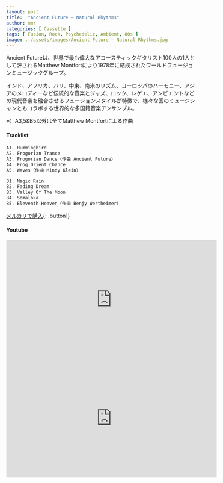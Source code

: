 ```yaml
---
layout: post
title:  "Ancient Future – Natural Rhythms"
author: mmr
categories: [ Cassette ]
tags: [ Fusion, Rock, Psychedelic, Ambient, 80s ]
image: ../assets/images/Ancient Future – Natural Rhythms.jpg
---
```


Ancient Futureは、世界で最も偉大なアコースティックギタリスト100人の1人として評されるMatthew Montfortにより1978年に結成されたワールドフュージョンミュージックグループ。

インド、アフリカ、バリ、中東、南米のリズム、ヨーロッパのハーモニー、アジアのメロディーなど伝統的な音楽とジャズ、ロック、レゲエ、アンビエントなどの現代音楽を融合させるフュージョンスタイルが特徴で、様々な国のミュージシャンともコラボする世界的な多国籍音楽アンサンブル。

※）A3,5&B5以外は全てMatthew Montfortによる作曲

#### Tracklist
```md
A1. Hummingbird
A2. Frogorian Trance
A3. Frogorian Dance（作曲 Ancient Future）
A4. Frog Orient Chance
A5. Waves（作曲 Mindy Klein）

B1. Magic Rain
B2. Fading Dream
B3. Valley Of The Moon
B4. Somaloka
B5. Eleventh Heaven（作曲 Benjy Wertheimer）
```

[メルカリで購入](https://jp.mercari.com/item/m87379215136?afid=6142608987){: .button1}

#### Youtube 
<iframe width="560" height="315" src="https://www.youtube.com/embed/LWtGGKWfvu0?si=lWkGFQTN8gtNMAg-" title="YouTube video player" frameborder="0" allow="accelerometer; autoplay; clipboard-write; encrypted-media; gyroscope; picture-in-picture; web-share" referrerpolicy="strict-origin-when-cross-origin" allowfullscreen></iframe>

<iframe width="560" height="315" src="https://www.youtube.com/embed/g4czK9AZIag?si=G3w0nKa6R_qwsriL" title="YouTube video player" frameborder="0" allow="accelerometer; autoplay; clipboard-write; encrypted-media; gyroscope; picture-in-picture; web-share" referrerpolicy="strict-origin-when-cross-origin" allowfullscreen></iframe>